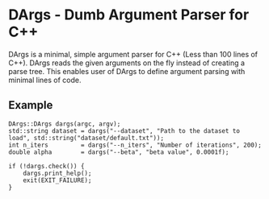 # DArgs - Dumb Argument Parser for C++
DArgs is a minimal, simple argument parser for C++ (Less than 100 lines of C++).
DArgs reads the given arguments on the fly instead of creating a parse tree.
This enables user of DArgs to define argument parsing with minimal lines of code.

## Example
```
DArgs::DArgs dargs(argc, argv);
std::string dataset = dargs("--dataset", "Path to the dataset to load", std::string("dataset/default.txt"));
int n_iters         = dargs("--n_iters", "Number of iterations", 200);
double alpha        = dargs("--beta", "beta value", 0.0001f);

if (!dargs.check()) {
    dargs.print_help();
    exit(EXIT_FAILURE);
}
```
